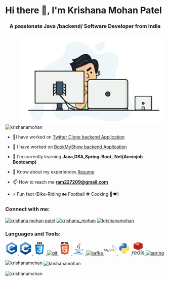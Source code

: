 # Hi there 👋, I'm Krishana Mohan Patel

<h3 align="center">A passionate Java /backend/ Software Developer from India</h3>
<img align="right" alt="Coding" width="450" src="https://raw.githubusercontent.com/rajpratyush/rajpratyush/master/me_1.gif" width=300>

<p align="left"> <img src="https://komarev.com/ghpvc/?username=krishanamohan&label=Profile%20views&color=0e75b6&style=flat" alt="krishanamohan" /> </p>

- 🔭I have worked on [Twitter Clone backend Application](https://github.com/KrishanaMohan/Twitter_Clone2.0)

- 👯 I have worked on [BookMyShow backend Application](https://github.com/KrishanaMohan/BookMyShow)

- 🌱 I’m currently learning **Java,DSA,Spring-Boot,.Net(Acciojob Bootcamp)**

- 📄 Know about my experiences [Resume](https://drive.google.com/file/d/1REnAUvSRq7V4iLyJk-3D3RF5FIV6PPaC/view)

- 📫 How to reach me **ram227209@gmail.com**

- ⚡ Fun fact (Bike-Riding 🏍️ Football ⚽ Cooking 🍳🍽️)

<h3 align="left">Connect with me:</h3>
<p align="left">
<a href="https://linkedin.com/in/krishana mohan patel" target="blank">
  <img align="center" src="https://raw.githubusercontent.com/rahuldkjain/github-profile-readme-generator/master/src/images/icons/Social/linked-in-alt.svg" alt="krishana mohan patel" height="30" width="40" /></a>
<a href="https://www.leetcode.com/krishana_mohan" target="blank">
  <img align="center" src="https://raw.githubusercontent.com/rahuldkjain/github-profile-readme-generator/master/src/images/icons/Social/leet-code.svg" alt="krishana_mohan" height="30" width="40" /></a>
  <a href="https://auth.geeksforgeeks.org/user/krishanamohan" target="blank"><img align="center" src="https://raw.githubusercontent.com/rahuldkjain/github-profile-readme-generator/master/src/images/icons/Social/geeks-for-geeks.svg" alt="krishanamohan" height="30" width="40" /></a>
</p>

<h3 align="left">Languages and Tools:</h3>
<p align="left"> <a href="https://www.cprogramming.com/" target="_blank" rel="noreferrer"> <img src="https://raw.githubusercontent.com/devicons/devicon/master/icons/c/c-original.svg" alt="c" width="40" height="40"/> </a> <a href="https://www.w3schools.com/cpp/" target="_blank" rel="noreferrer"> <img src="https://raw.githubusercontent.com/devicons/devicon/master/icons/cplusplus/cplusplus-original.svg" alt="cplusplus" width="40" height="40"/> </a> <a href="https://www.w3schools.com/css/" target="_blank" rel="noreferrer"> <img src="https://raw.githubusercontent.com/devicons/devicon/master/icons/css3/css3-original-wordmark.svg" alt="css3" width="40" height="40"/> </a> <a href="https://git-scm.com/" target="_blank" rel="noreferrer"> <img src="https://www.vectorlogo.zone/logos/git-scm/git-scm-icon.svg" alt="git" width="40" height="40"/> </a> <a href="https://www.w3.org/html/" target="_blank" rel="noreferrer"> <img src="https://raw.githubusercontent.com/devicons/devicon/master/icons/html5/html5-original-wordmark.svg" alt="html5" width="40" height="40"/> </a> <a href="https://www.java.com" target="_blank" rel="noreferrer"> <img src="https://raw.githubusercontent.com/devicons/devicon/master/icons/java/java-original.svg" alt="java" width="40" height="40"/> </a> <a href="https://kafka.apache.org/" target="_blank" rel="noreferrer"> <img src="https://www.vectorlogo.zone/logos/apache_kafka/apache_kafka-icon.svg" alt="kafka" width="40" height="40"/> </a> <a href="https://www.mysql.com/" target="_blank" rel="noreferrer"> <img src="https://raw.githubusercontent.com/devicons/devicon/master/icons/mysql/mysql-original-wordmark.svg" alt="mysql" width="40" height="40"/> </a> <a href="https://www.python.org" target="_blank" rel="noreferrer"> <img src="https://raw.githubusercontent.com/devicons/devicon/master/icons/python/python-original.svg" alt="python" width="40" height="40"/> </a> <a href="https://redis.io" target="_blank" rel="noreferrer"> <img src="https://raw.githubusercontent.com/devicons/devicon/master/icons/redis/redis-original-wordmark.svg" alt="redis" width="40" height="40"/> </a> <a href="https://spring.io/" target="_blank" rel="noreferrer"> <img src="https://www.vectorlogo.zone/logos/springio/springio-icon.svg" alt="spring" width="40" height="40"/> </a> </p>

<p><img align="left" src="https://github-readme-stats.vercel.app/api/top-langs?username=krishanamohan&show_icons=true&locale=en&layout=compact" alt="krishanamohan" /></p>

<p>&nbsp;<img align="center" src="https://github-readme-stats.vercel.app/api?username=krishanamohan&show_icons=true&locale=en" alt="krishanamohan" /></p>

<p><img align="center" src="https://github-readme-streak-stats.herokuapp.com/?user=krishanamohan&" alt="krishanamohan" /></p>
